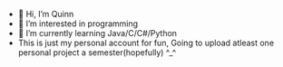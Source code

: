 - 👋 Hi, I’m Quinn
- 👀 I’m interested in programming
- 🌱 I’m currently learning Java/C/C#/Python
- This is just my personal account for fun, Going to upload atleast one personal project a semester(hopefully)
^_^
